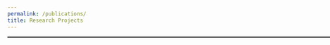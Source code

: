 ```yaml
---
permalink: /publications/
title: Research Projects
---
```



<html>
<head>
<meta charset="UTF-8">
<title>ADS query importer widget</title>

<link rel="stylesheet" href="ads_query_importer_widget.css" type="text/css" />
<script type="text/javascript" src="http://code.jquery.com/jquery-1.6.4.min.js"></script>
<script type="text/javascript">
//mandatory parameters
var ads_query_url = 'http://adsabs.harvard.edu/cgi-bin/basic_connect?qsearch=Beattie';
//List of optional parameters for the query
var ads_query_back_base_url = 'http://adsabs.harvard.edu/';
var ads_query_title = "James Beattie's papers";
var ads_query_highlight_author = 'Beattie';
var ads_query_max_num_authors = 10;
var ads_query_max_records_to_print = 50;
var ads_query_omit_bibcode = false;
var ads_query_omit_link_to_ads = false;
var ads_query_link_on_field = 'title';
var ads_query_print_order = 'title|authors|journal|date|bibcode';
</script>
<script type="text/javascript" src="ads_query_importer_widget.js"></script>

</head>
<body>
<div id="ads_query_importer_widget" style="width:800px;border:1px solid black;"></div>
</body>
</html>
